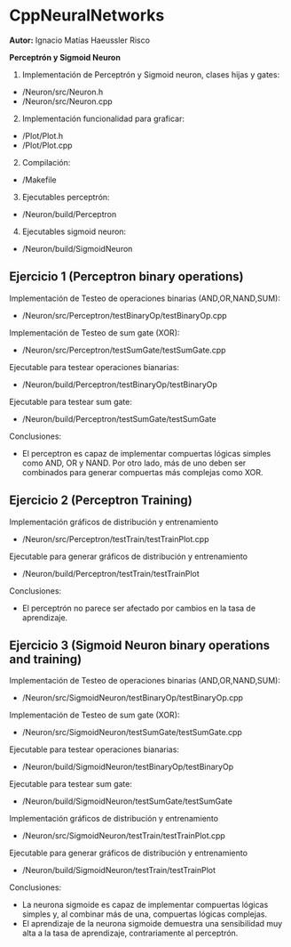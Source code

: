 # CppNeuralNetworks

<b>Autor:</b> Ignacio Matías Haeussler Risco

<b>Perceptrón y Sigmoid Neuron</b>

1. Implementación de Perceptrón y Sigmoid neuron, clases hijas y gates:
  - /Neuron/src/Neuron.h
  - /Neuron/src/Neuron.cpp
  
2. Implementación funcionalidad para graficar:
  - /Plot/Plot.h
  - /Plot/Plot.cpp

2. Compilación:
  - /Makefile

3. Ejecutables perceptrón:
  - /Neuron/build/Perceptron

4. Ejecutables sigmoid neuron:
  - /Neuron/build/SigmoidNeuron

## Ejercicio 1 (Perceptron binary operations)

Implementación de Testeo de operaciones binarias (AND,OR,NAND,SUM): 
  - /Neuron/src/Perceptron/testBinaryOp/testBinaryOp.cpp

Implementación de Testeo de sum gate (XOR): 
  - /Neuron/src/Perceptron/testSumGate/testSumGate.cpp

Ejecutable para testear operaciones bianarias:
  - /Neuron/build/Perceptron/testBinaryOp/testBinaryOp

Ejecutable para testear sum gate:
  - /Neuron/build/Perceptron/testSumGate/testSumGate
  
Conclusiones:
  - El perceptron es capaz de implementar compuertas lógicas
  simples como AND, OR y NAND. Por otro lado, más de uno deben
  ser combinados para generar compuertas más complejas como XOR.

## Ejercicio 2 (Perceptron Training)

Implementación gráficos de distribución y entrenamiento
  - /Neuron/src/Perceptron/testTrain/testTrainPlot.cpp
  
Ejecutable para generar gráficos de distribución y entrenamiento
  - /Neuron/build/Perceptron/testTrain/testTrainPlot
  
Conclusiones:
  - El perceptrón no parece ser afectado por cambios en la tasa de
  aprendizaje.
  
## Ejercicio 3 (Sigmoid Neuron binary operations and training)

Implementación de Testeo de operaciones binarias (AND,OR,NAND,SUM): 
  - /Neuron/src/SigmoidNeuron/testBinaryOp/testBinaryOp.cpp

Implementación de Testeo de sum gate (XOR): 
  - /Neuron/src/SigmoidNeuron/testSumGate/testSumGate.cpp

Ejecutable para testear operaciones bianarias:
  - /Neuron/build/SigmoidNeuron/testBinaryOp/testBinaryOp

Ejecutable para testear sum gate:
  - /Neuron/build/SigmoidNeuron/testSumGate/testSumGate
  
Implementación gráficos de distribución y entrenamiento
  - /Neuron/src/SigmoidNeuron/testTrain/testTrainPlot.cpp
  
Ejecutable para generar gráficos de distribución y entrenamiento
  - /Neuron/build/SigmoidNeuron/testTrain/testTrainPlot

Conclusiones:
  - La neurona sigmoide es capaz de implementar compuertas lógicas
  simples y, al combinar más de una, compuertas lógicas complejas.
  - El aprendizaje de la neurona sigmoide demuestra una sensibilidad
  muy alta a la tasa de aprendizaje, contrariamente al perceptrón.
